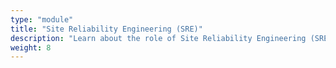 ```yaml
---
type: "module"
title: "Site Reliability Engineering (SRE)"
description: "Learn about the role of Site Reliability Engineering (SRE) in DevOps, its principles, and how it enhances the reliability and performance of software systems."
weight: 8
---
```

